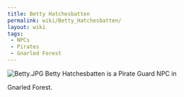 ```yaml
---
title: Betty Hatchesbatten
permalink: wiki/Betty_Hatchesbatten/
layout: wiki
tags:
 - NPCs
 - Pirates
 - Gnarled Forest
---
```


![](Betty.JPG "Betty.JPG") Betty Hatchesbatten is a Pirate Guard NPC in
Gnarled Forest.
